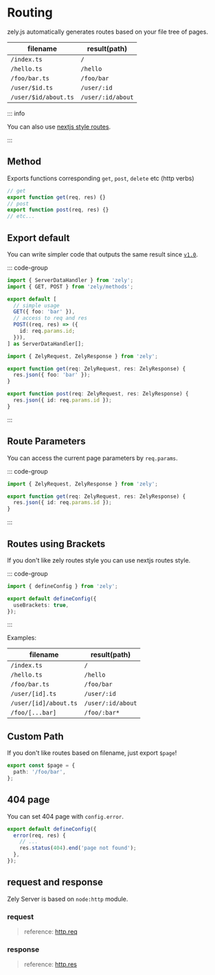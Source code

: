 # Routing

zely.js automatically generates routes based on your file tree of pages.

| filename             | result(path)      |
| -------------------- | ----------------- |
| `/index.ts`          | `/`               |
| `/hello.ts`          | `/hello`          |
| `/foo/bar.ts`        | `/foo/bar`        |
| `/user/$id.ts`       | `/user/:id`       |
| `/user/$id/about.ts` | `/user/:id/about` |

::: info

You can also use [nextjs style routes](#routes-using-brackets).

:::

## Method

Exports functions corresponding `get`, `post`, `delete` etc (http verbs)

```ts
// get
export function get(req, res) {}
// post
export function post(req, res) {}
// etc...
```

## Export default <span><Badge  style="margin-top:6px" text="experimental" /></span>

You can write simpler code that outputs the same result since [`v1.0`](/blog/2023-07-23).

::: code-group

```ts [export default]
import { ServerDataHandler } from 'zely';
import { GET, POST } from 'zely/methods';

export default [
  // simple usage
  GET({ foo: 'bar' }),
  // access to req and res
  POST((req, res) => ({
    id: req.params.id;
  })),
] as ServerDataHandler[];
```

```ts [export]
import { ZelyRequest, ZelyResponse } from 'zely';

export function get(req: ZelyRequest, res: ZelyResponse) {
  res.json({ foo: 'bar' });
}

export function post(req: ZelyRequest, res: ZelyResponse) {
  res.json({ id: req.params.id });
}
```

:::

## Route Parameters

You can access the current page parameters by `req.params`.

::: code-group

```ts [pages/user/$id.ts]
import { ZelyRequest, ZelyResponse } from 'zely';

export function get(req: ZelyRequest, res: ZelyResponse) {
  res.json({ id: req.params.id });
}
```

:::

## Routes using Brackets <span><Badge  style="margin-top:6px" text="experimental" /></span>

If you don't like zely routes style you can use nextjs routes style.

::: code-group

```ts [zely.config.ts] {4}
import { defineConfig } from 'zely';

export default defineConfig({
  useBrackets: true,
});
```

:::

Examples:

| filename              | result(path)      |
| --------------------- | ----------------- |
| `/index.ts`           | `/`               |
| `/hello.ts`           | `/hello`          |
| `/foo/bar.ts`         | `/foo/bar`        |
| `/user/[id].ts`       | `/user/:id`       |
| `/user/[id]/about.ts` | `/user/:id/about` |
| `/foo/[...bar]`       | `/foo/:bar*`      |

## Custom Path

If you don't like routes based on filename, just export `$page`!

```ts
export const $page = {
  path: '/foo/bar',
};
```

## 404 page

You can set 404 page with `config.error`.

```ts
export default defineConfig({
  error(req, res) {
    // ...
    res.status(404).end('page not found');
  },
});
```

## request and response

Zely Server is based on `node:http` module.

### request

> reference: [http.req](https://nodejs.org/en/docs/guides/anatomy-of-an-http-transaction/#request-body)

### response

> reference: [http.res](https://nodejs.org/en/docs/guides/anatomy-of-an-http-transaction/#http-status-code)
